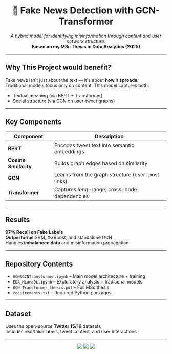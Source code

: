 <h1 align="center">📰 Fake News Detection with GCN-Transformer</h1>

<p align="center">
  <em>A hybrid model for identifying misinformation through content and user network structure.</em><br>
  <strong>Based on my MSc Thesis in Data Analytics (2025)</strong>
</p>

---

## Why This Project would benefit?

Fake news isn't just about the text — it's about <strong>how it spreads</strong>.  
Traditional models focus only on content. This model captures both:
- Textual meaning (via BERT + Transformer)
- Social structure (via GCN on user-tweet graphs)

---

## Key Components

| Component        | Description |
|------------------|-------------|
| **BERT**         | Encodes tweet text into semantic embeddings |
| **Cosine Similarity** | Builds graph edges based on similarity |
| **GCN**          | Learns from the graph structure (user-post links) |
| **Transformer**  | Captures long-range, cross-node dependencies |

---

## Results

 **97% Recall on Fake Labels**  
 **Outperforms** SVM, XGBoost, and standalone GCN  
 Handles **imbalanced data** and misinformation propagation

---

##  Repository Contents

- `GCN&GCNTransformer.ipynb` – Main model architecture + training
- `EDA_MLandDL.ipynb` – Exploratory analysis + traditional models
- `GCN-Transformer_thesis.pdf` – Full MSc thesis
- `requirements.txt` – Required Python packages

---

##  Dataset

Uses the open-source **Twitter 15/16** datasets  
Includes real/false labels, tweet content, and user interactions

---

<p align="center">
  <img src="https://img.shields.io/badge/python-3.10-blue" />
  <img src="https://img.shields.io/badge/BERT-transformer-green" />
  <img src="https://img.shields.io/badge/GCN-graph--learning-red" />
</p>
